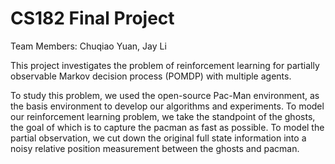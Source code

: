 # CS182 Final Project

Team Members: Chuqiao Yuan, Jay Li

This project investigates the problem of reinforcement learning for partially observable Markov decision process (POMDP) with multiple agents.

To study this problem, we used the open-source Pac-Man environment, as the basis environment to develop our algorithms and experiments. To model our reinforcement learning problem, we take the standpoint of the ghosts, the goal of which is to capture the pacman as fast as possible. To model the partial observation, we cut down the original full state information into a noisy relative position measurement between the ghosts and pacman.
